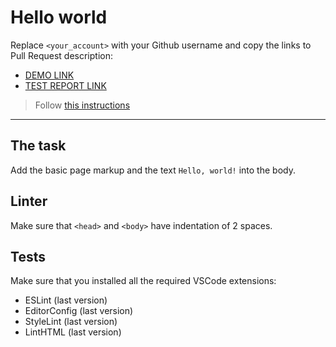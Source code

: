 # Hello world

Replace `<your_account>` with your Github username and copy the links to Pull Request description:
- [DEMO LINK](https://SsebastianPawlik.github.io/layout_hello-world/)
- [TEST REPORT LINK](https://SsebastianPawlik.github.io/layout_hello-world/report/html_report/)

> Follow [this instructions](https://mate-academy.github.io/layout_task-guideline/#how-to-solve-the-layout-tasks-on-github)
___

## The task

Add the basic page markup and the text `Hello, world!` into the body.

## Linter

Make sure that `<head>` and `<body>` have indentation of 2 spaces.

## Tests

Make sure that you installed all the required VSCode extensions:

- ESLint (last version)
- EditorConfig (last version)
- StyleLint (last version)
- LintHTML (last version)
